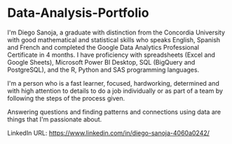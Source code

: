# Data-Analysis-Portfolio
I'm Diego Sanoja, a graduate with distinction from the Concordia University with good mathematical and statistical skills who speaks English, Spanish and French and completed the Google Data Analytics Professional Certificate in 4 months. I have proficiency with spreadsheets (Excel and Google Sheets), Microsoft Power BI Desktop, SQL (BigQuery and PostgreSQL), and the R, Python and SAS programming languages. 

I'm a person who is a fast learner, focused, hardworking, determined and with high attention to details to do a job individually or as part of a team by following the steps of the process given. 

Answering questions and finding patterns and connections using data are things that I'm passionate about.

LinkedIn URL: https://www.linkedin.com/in/diego-sanoja-4060a0242/

